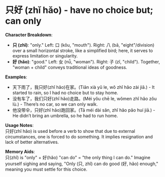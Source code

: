# **只好 (zhǐ hǎo) - have no choice but; can only**

**Character Breakdown**:  
- **只 (zhǐ)**: "only." Left: 口 (kǒu, "mouth"). Right: 八 (bā, "eight"/division) over a small horizontal stroke, like a simplified bird; here, it serves to express limitation or singularity.  
- **好 (hǎo)**: "good." Left: 女 (nǚ, "woman"). Right: 子 (zǐ, "child"). Together, "woman + child" conveys traditional ideas of goodness.

**Examples**:  
- 天下雨了，我只好(zhǐ hǎo)在家。(Tiān xià yǔ le, wǒ zhǐ hǎo zài jiā.) - It started to rain, so I had no choice but to stay home.  
- 没有车了，我们只好(zhǐ hǎo)走路。(Méi yǒu chē le, wǒmen zhǐ hǎo zǒu lù.) - There’s no car, so we can only walk.  
- 他没带伞，只好(zhǐ hǎo)跑回家。(Tā méi dài sǎn, zhǐ hǎo pǎo huí jiā.) - He didn’t bring an umbrella, so he had to run home.

**Usage Notes**:  
只好(zhǐ hǎo) is used before a verb to show that due to external circumstances, one is forced to do something. It implies resignation and lack of better alternatives.

**Memory Aids**:  
只(zhǐ) is "only" + 好(hǎo) "can do" = "the only thing I can do." Imagine yourself sighing and saying, "Only (只, zhǐ) can do good (好, hǎo) enough," meaning you must settle for this choice.